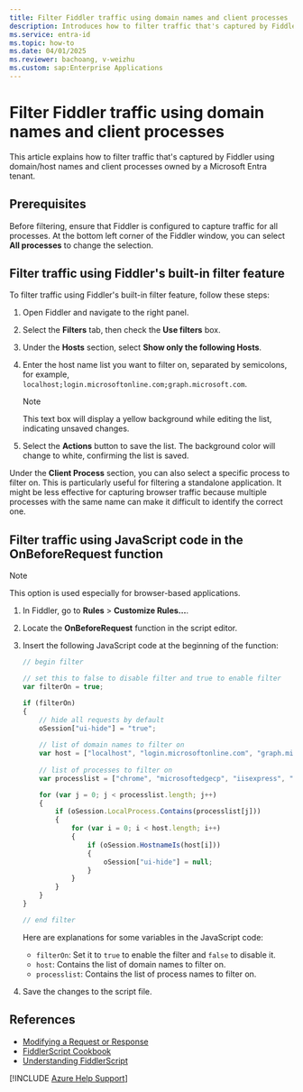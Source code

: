```yaml
---
title: Filter Fiddler traffic using domain names and client processes
description: Introduces how to filter traffic that's captured by Fiddler using domain/host names and client processes owned by a Microsoft Entra tenant.
ms.service: entra-id
ms.topic: how-to
ms.date: 04/01/2025
ms.reviewer: bachoang, v-weizhu
ms.custom: sap:Enterprise Applications
---
```

# Filter Fiddler traffic using domain names and client processes

This article explains how to filter traffic that's captured by Fiddler using domain/host names and client processes owned by a Microsoft Entra tenant.

## Prerequisites

Before filtering, ensure that Fiddler is configured to capture traffic for all processes. At the bottom left corner of the Fiddler window, you can select **All processes** to change the selection.

## Filter traffic using Fiddler's built-in filter feature

To filter traffic using Fiddler's built-in filter feature, follow these steps:

1. Open Fiddler and navigate to the right panel.
2. Select the **Filters** tab, then check the **Use filters** box.
3. Under the **Hosts** section, select **Show only the following Hosts**.
4. Enter the host name list you want to filter on, separated by semicolons, for example, `localhost;login.microsoftonline.com;graph.microsoft.com`.

    > [!NOTE]
    > This text box will display a yellow background while editing the list, indicating unsaved changes.
5. Select the **Actions** button to save the list. The background color will change to white, confirming the list is saved.

Under the **Client Process** section, you can also select a specific process to filter on. This is particularly useful for filtering a standalone application. It might be less effective for capturing browser traffic because multiple processes with the same name can make it difficult to identify the correct one.

## Filter traffic using JavaScript code in the OnBeforeRequest function

> [!NOTE]
> This option is used especially for browser-based applications.

1. In Fiddler, go to **Rules** > **Customize Rules…**.
2. Locate the **OnBeforeRequest** function in the script editor.
3. Insert the following JavaScript code at the beginning of the function:

    ```javascript
    // begin filter
    
    // set this to false to disable filter and true to enable filter
    var filterOn = true;
    
    if (filterOn)
    {
        // hide all requests by default
        oSession["ui-hide"] = "true";
        
        // list of domain names to filter on
        var host = ["localhost", "login.microsoftonline.com", "graph.microsoft.com"];
        
        // list of processes to filter on
        var processlist = ["chrome", "microsoftedgecp", "iisexpress", "powershell"];
    
        for (var j = 0; j < processlist.length; j++)
        {
            if (oSession.LocalProcess.Contains(processlist[j]))
            {
                for (var i = 0; i < host.length; i++)
                {
                    if (oSession.HostnameIs(host[i]))
                    {
                        oSession["ui-hide"] = null;
                    }
                }
            }
        }
    }
    
    // end filter
    ```

    Here are explanations for some variables in the JavaScript code:

    - `filterOn`: Set it to `true` to enable the filter and `false` to disable it.
    - `host`: Contains the list of domain names to filter on.
    - `processlist`: Contains the list of process names to filter on.

4. Save the changes to the script file.

## References

- [Modifying a Request or Response](http://docs.telerik.com/fiddler/KnowledgeBase/FiddlerScript/ModifyRequestOrResponse)
- [FiddlerScript Cookbook](http://fiddlerbook.com/Fiddler/dev/ScriptSamples.asp)
- [Understanding FiddlerScript](https://www.telerik.com/blogs/understanding-fiddlerscript)

[!INCLUDE [Azure Help Support](../../../includes/azure-help-support.md)]
